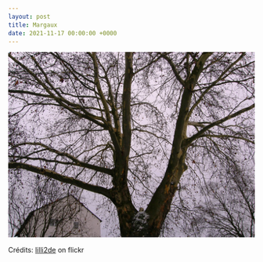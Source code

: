 ```yaml
---
layout: post
title: Margaux
date: 2021-11-17 00:00:00 +0000
---
```


![Margaux](/images/2021-11-17.jpg)

Crédits: [lilli2de](https://www.flickr.com/people/seven_of9/) on flickr
